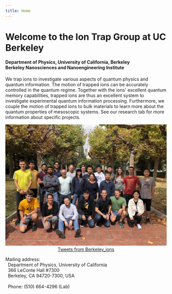 ```yaml
---
title: Home
---
```


# Welcome to the Ion Trap Group at UC Berkeley

#### Department of Physics, University of California, Berkeley <br/> Berkeley Nanosciences and Nanoengineering Institute

We trap ions to investigate various aspects of quantum physics and quantum information. The motion of trapped ions can be accurately controlled in the quantum regime. Together with the ions' excellent quantum memory capabilities, trapped ions are thus an excellent system to investigate experimental quantum information  processing. Furthermore, we couple the motion of trapped ions to bulk materials to learn more about the quantum properties of mesoscopic systems. See our
research tab for more information about specific projects.

<!--
We have a limited number of undergraduate research positions available! If you are interested, please send your CV and transcript to Hartmut Haeffner (hhaeffner@berkeley.edu).
-->

<img src="/members/pics/group_photo_2019_lowres.jpg" width="600px" class="center" alt="Group photo 2019">

<div align="center">
	<a class="twitter-timeline" data-width="650" data-height="1000" data-dnt="true" data-theme="light" href="https://twitter.com/Berkeley_ions?ref_src=twsrc%5Etfw">
		Tweets from Berkeley_ions
	</a>
	<script async src="https://platform.twitter.com/widgets.js" charset="utf-8"></script>
</div>

<div id="contact-info">
	<p>
		Mailing address:<br>
		&nbsp;&nbsp;Department of Physics, University of California<br>
		&nbsp;&nbsp;366 LeConte Hall #7300<br>
		&nbsp;&nbsp;Berkeley, CA 94720-7300, USA<br><br>
		&nbsp;&nbsp;Phone: (510) 664-4296  (Lab)
	</p>
</div>
